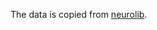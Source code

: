 
The data is copied from [neurolib](https://github.com/neurolib-dev/neurolib/tree/master/neurolib/data/datasets).



